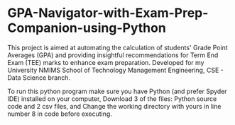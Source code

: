 # GPA-Navigator-with-Exam-Prep-Companion-using-Python

This project is aimed at automating the calculation of students' Grade Point Averages (GPA) and providing insightful recommendations for Term End Exam (TEE) marks to enhance exam preparation. Developed for my University NMIMS School of Technology Management Engineering, CSE - Data Science branch.

To run this python program make sure you have Python (and prefer Spyder IDE) installed on your computer, Download 3 of the files: Python source code and 2 csv files, and Change the working directory with yours in line number 8 in code before executing.
